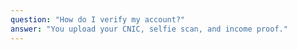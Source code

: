 ```yaml
---
question: "How do I verify my account?"
answer: "You upload your CNIC, selfie scan, and income proof."
---
```

